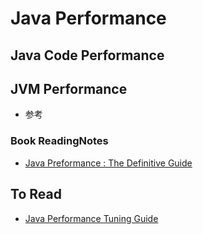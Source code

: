 # Java Performance

## Java Code Performance



## JVM Performance


* 参考
### Book ReadingNotes
* [Java Preformance : The Definitive Guide](https://github.com/SunnnyChan/SunnnyChan.github.io/tree/master/post/readme/reading/language/java/java-performance-the-definitive-guide)

## To Read
* [Java Performance Tuning Guide](http://java-performance.info/)